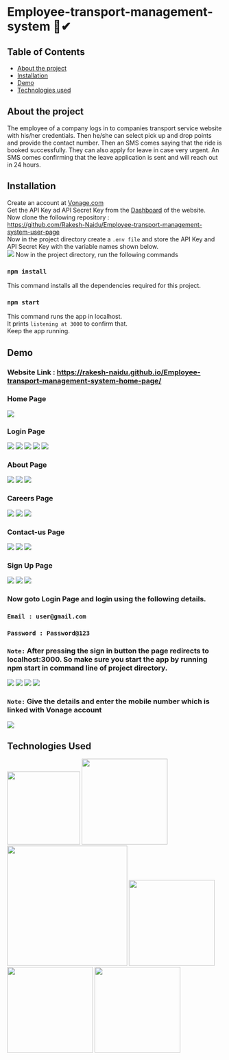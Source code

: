 # Employee-transport-management-system 🚗✔

## Table of Contents
  * [About the project](#about-the-project)
  * [Installation](#installation)
  * [Demo](#demo)
  * [Technologies used](#technologies-used)

## About the project
The employee of a company logs in to companies transport service website with his/her credentials. Then he/she can select pick up and drop points and provide the contact number. Then an SMS comes saying that the ride is booked successfully. They can also apply for leave in case very urgent. An SMS comes confirming that the leave application is sent and will reach out in 24 hours.

## Installation
Create an account at [Vonage.com](https://dashboard.nexmo.com/sign-up) \
Get the API Key ad API Secret Key from the [Dashboard](https://dashboard.nexmo.com/) of the website.\
Now clone the following repository :\
https://github.com/Rakesh-Naidu/Employee-transport-management-system-user-page \
Now in the project directory create a ``.env file`` and store the API Key and API Secret Key with the variable names shown below. \
![](https://user-images.githubusercontent.com/44801151/116256735-15a28100-a791-11eb-87cb-d1a272e32487.png)
Now in the project directory, run the following commands
### ```npm install```
This command installs all the dependencies required for this project.
### ```npm start```
This command runs the app in localhost. \
It prints ``listening at 3000`` to confirm that.\
Keep the app running.

## Demo
### Website Link : https://rakesh-naidu.github.io/Employee-transport-management-system-home-page/
### Home Page
![](https://user-images.githubusercontent.com/44801151/116856420-c2a94d80-ac18-11eb-9d2e-46fbff235df8.png)
### Login Page
![](https://user-images.githubusercontent.com/44801151/116856486-d785e100-ac18-11eb-8e89-8a2d8dfcb39f.png)
![](https://user-images.githubusercontent.com/44801151/116856498-dce32b80-ac18-11eb-98f3-0a880710a71c.png)
![](https://user-images.githubusercontent.com/44801151/116856525-ea001a80-ac18-11eb-862f-b952eeb5a62b.png)
![](https://user-images.githubusercontent.com/44801151/116856532-ecfb0b00-ac18-11eb-9885-fb7b2a50b6a8.png)
![](https://user-images.githubusercontent.com/44801151/116856541-ef5d6500-ac18-11eb-9235-d1c534f27af2.png)
### About Page
![](https://user-images.githubusercontent.com/44801151/116856625-187df580-ac19-11eb-808b-7b3970819981.png)
![](https://user-images.githubusercontent.com/44801151/116856666-292e6b80-ac19-11eb-9e90-3e68848774db.png)
![](https://user-images.githubusercontent.com/44801151/116856675-2c295c00-ac19-11eb-9a49-3dc533347b48.png)
### Careers Page
![](https://user-images.githubusercontent.com/44801151/116856719-3b100e80-ac19-11eb-93b8-a954c5c995ba.png)
![](https://user-images.githubusercontent.com/44801151/116856735-3ea39580-ac19-11eb-8ddc-168085133e75.png)
![](https://user-images.githubusercontent.com/44801151/116856740-419e8600-ac19-11eb-96a3-779a0a798fdc.png)
### Contact-us Page
![](https://user-images.githubusercontent.com/44801151/116856782-51b66580-ac19-11eb-89a2-436cce90e5a6.png)
![](https://user-images.githubusercontent.com/44801151/116856789-5418bf80-ac19-11eb-8a68-6a847dd3eae8.png)
![](https://user-images.githubusercontent.com/44801151/116856803-5aa73700-ac19-11eb-822d-0a2d277f06fb.png)
### Sign Up Page
![](https://user-images.githubusercontent.com/44801151/116856830-672b8f80-ac19-11eb-868a-a021c4c74001.png)
![](https://user-images.githubusercontent.com/44801151/116856847-6d217080-ac19-11eb-8427-5edd748a8a25.png)
![](https://user-images.githubusercontent.com/44801151/116856853-6eeb3400-ac19-11eb-89f9-d7642208494f.png)
### Now goto Login Page and login using the following details.
### ```Email : user@gmail.com``` 
### ```Password : Password@123```
### ```Note:``` After pressing the sign in button the page redirects to localhost:3000. So make sure you start the app by running npm start in command line of project directory.
![](https://user-images.githubusercontent.com/44801151/116856915-8a563f00-ac19-11eb-8057-bc0de66ce683.png)
![](https://user-images.githubusercontent.com/44801151/116856923-8d512f80-ac19-11eb-9bbf-99d9958f548a.png)
![](https://user-images.githubusercontent.com/44801151/116856928-8fb38980-ac19-11eb-8bbc-1ff28446b1d3.png)
![](https://user-images.githubusercontent.com/44801151/116856936-9510d400-ac19-11eb-9af9-fc4d9ed3463b.png)
### ```Note:``` Give the details and enter the mobile number which is linked with Vonage account
![](https://user-images.githubusercontent.com/44801151/116288527-3b3e8300-a7af-11eb-97a5-501e7c6e16f1.jpg)

## Technologies Used

[<img target="_blank" src="https://img.flaticon.com/icons/png/512/174/174854.png?size=1200x630f&pad=10,10,10,10&ext=png&bg=FFFFFFFF" width=170>](https://developer.mozilla.org/en-US/docs/Web/HTML) [<img target="_blank" src="https://img.flaticon.com/icons/png/512/1348/1348052.png?size=1200x630f&pad=10,10,10,10&ext=png&bg=FFFFFFFF" width=200>](https://getbootstrap.com/) \
[<img target="_blank" src="https://img.flaticon.com/icons/png/512/732/732190.png?size=1200x630f&pad=10,10,10,10&ext=png&bg=FFFFFFFF" width=280>](https://developer.mozilla.org/en-US/docs/Web/CSS) [<img target="_blank" src="https://img.flaticon.com/icons/png/512/919/919825.png?size=1200x630f&pad=10,10,10,10&ext=png&bg=FFFFFFFF" width=200>](https://nodejs.org/en/) \
[<img target="_blank" src="https://image.flaticon.com/icons/png/512/919/919828.png" width=200>](https://www.w3schools.com/js/DEFAULT.asp) 
[<img target="_blank" src="https://mms.businesswire.com/media/20201119005128/en/820880/23/Vonage_16x9_Logo_%281%29.jpg" width=200>](https://www.vonage.com/) 
